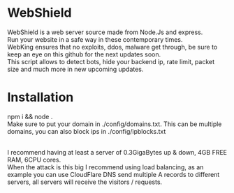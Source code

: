 # WebShield
WebShield is a web server source made from Node.Js and express. <br>
Run your website in a safe way in these contemporary times. <br>
WebKing ensures that no exploits, ddos, malware get through, be sure to keep an eye on this github for the next updates soon. <br>
This script allows to detect bots, hide your backend ip, rate limit, packet size and much more in new upcoming updates.

# Installation
npm i && node .
<br>
Make sure to put your domain in ./config/domains.txt. This can be multiple domains, you can also block ips in ./config/ipblocks.txt

<br>
I recommend having at least a server of 0.3GigaBytes up & down, 4GB FREE RAM, 6CPU cores. <br>
When the attack is this big I recommend using load balancing, as an example you can use CloudFlare DNS send multiple A records to different servers, all servers will receive the visitors / requests.
